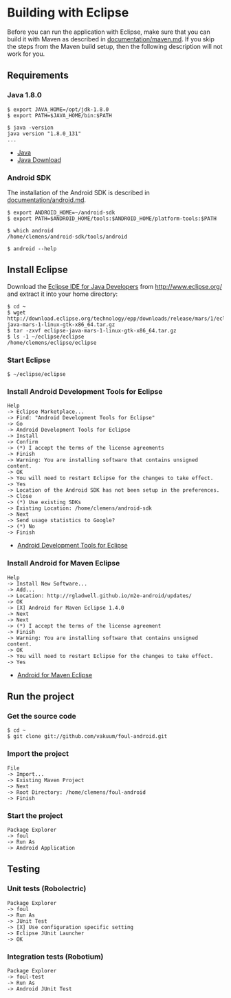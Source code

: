 # Building with Eclipse

Before you can run the application with Eclipse, make sure that you can build it with Maven as described in [documentation/maven.md](maven.md). If you skip the steps from the Maven build setup, then the following description will not work for you.

## Requirements

### Java 1.8.0

```
$ export JAVA_HOME=/opt/jdk-1.8.0
$ export PATH=$JAVA_HOME/bin:$PATH

$ java -version
java version "1.8.0_131"
...
```

* [Java](http://www.oracle.com/technetwork/java/)
* [Java Download](http://www.oracle.com/technetwork/java/javase/downloads/)

### Android SDK

The installation of the Android SDK is described in [documentation/android.md](android.md).

```
$ export ANDROID_HOME=~/android-sdk
$ export PATH=$ANDROID_HOME/tools:$ANDROID_HOME/platform-tools:$PATH

$ which android
/home/clemens/android-sdk/tools/android

$ android --help
```

## Install Eclipse

Download the [Eclipse IDE for Java Developers](http://www.eclipse.org/downloads/packages/eclipse-ide-java-developers/mars1) from http://www.eclipse.org/ and extract it into your home directory:

```
$ cd ~
$ wget http://download.eclipse.org/technology/epp/downloads/release/mars/1/eclipse-java-mars-1-linux-gtk-x86_64.tar.gz
$ tar -zxvf eclipse-java-mars-1-linux-gtk-x86_64.tar.gz
$ ls -1 ~/eclipse/eclipse
/home/clemens/eclipse/eclipse
```

### Start Eclipse

```
$ ~/eclipse/eclipse
```

### Install Android Development Tools for Eclipse

```
Help
-> Eclipse Marketplace...
-> Find: "Android Development Tools for Eclipse"
-> Go
-> Android Development Tools for Eclipse
-> Install
-> Confirm
-> (*) I accept the terms of the license agreements
-> Finish
-> Warning: You are installing software that contains unsigned content.
-> OK
-> You will need to restart Eclipse for the changes to take effect.
-> Yes
-> Location of the Android SDK has not been setup in the preferences.
-> Close
-> (*) Use existing SDKs
-> Existing Location: /home/clemens/android-sdk
-> Next
-> Send usage statistics to Google?
-> (*) No
-> Finish
```

* [Android Development Tools for Eclipse](https://developer.android.com/tools/sdk/eclipse-adt.html)

### Install Android for Maven Eclipse

```
Help
-> Install New Software...
-> Add...
-> Location: http://rgladwell.github.io/m2e-android/updates/
-> OK
-> [X] Android for Maven Eclipse 1.4.0
-> Next
-> Next
-> (*) I accept the terms of the license agreement
-> Finish
-> Warning: You are installing software that contains unsigned content.
-> OK
-> You will need to restart Eclipse for the changes to take effect.
-> Yes
```

* [Android for Maven Eclipse](https://github.com/rgladwell/m2e-android)

## Run the project

### Get the source code

```
$ cd ~
$ git clone git://github.com/vakuum/foul-android.git
```

### Import the project

```
File
-> Import...
-> Existing Maven Project
-> Next
-> Root Directory: /home/clemens/foul-android
-> Finish
```

### Start the project

```
Package Explorer
-> foul
-> Run As
-> Android Application
```

## Testing

### Unit tests (Robolectric)

```
Package Explorer
-> foul
-> Run As
-> JUnit Test
-> [X] Use configuration specific setting
-> Eclipse JUnit Launcher
-> OK
```

### Integration tests (Robotium)

```
Package Explorer
-> foul-test
-> Run As
-> Android JUnit Test
```

